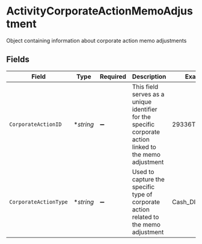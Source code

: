 # ActivityCorporateActionMemoAdjustment

Object containing information about corporate action memo adjustments


## Fields

| Field                                                                                                    | Type                                                                                                     | Required                                                                                                 | Description                                                                                              | Example                                                                                                  |
| -------------------------------------------------------------------------------------------------------- | -------------------------------------------------------------------------------------------------------- | -------------------------------------------------------------------------------------------------------- | -------------------------------------------------------------------------------------------------------- | -------------------------------------------------------------------------------------------------------- |
| `CorporateActionID`                                                                                      | **string*                                                                                                | :heavy_minus_sign:                                                                                       | This field serves as a unique identifier for the specific corporate action linked to the memo adjustment | 29336T100AB24                                                                                            |
| `CorporateActionType`                                                                                    | **string*                                                                                                | :heavy_minus_sign:                                                                                       | Used to capture the specific type of corporate action related to the memo adjustment                     | Cash_DIVIDEND                                                                                            |